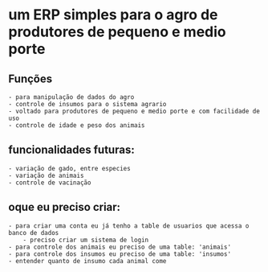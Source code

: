 # um ERP simples para o agro de produtores de pequeno e medio porte

## Funções 

    - para manipulação de dados do agro
    - controle de insumos para o sistema agrario 
    - voltado para produtores de pequeno e medio porte e com facilidade de uso
    - controle de idade e peso dos animais

## funcionalidades futuras:

    - variação de gado, entre especies
    - variação de animais
    - controle de vacinação

## oque eu preciso criar:

    - para criar uma conta eu já tenho a table de usuarios que acessa o banco de dados
        - preciso criar um sistema de login
    - para controle dos animais eu preciso de uma table: 'animais'
    - para controle dos insumos eu preciso de uma table: 'insumos'
    - entender quanto de insumo cada animal come